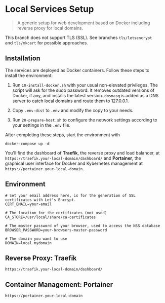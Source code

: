 # Local Services Setup

> A generic setup for web development based on Docker including reverse proxy
> for local domains.

This branch does not support TLS (SSL).
See branches `tls/letsencrypt` and `tls/mkcert` for possible approaches.

## Installation

The services are deployed as Docker containers. Follow these steps to install the
environment:

1. Run `10-install-docker.sh` with your usual non-elevated privileges.
The script will ask for the sudo password.
It removes outdated versions of Docker, if any, and installs the latest version.
`dnsmasq` is added as a DNS server to catch local domains and route them to 127.0.0.1. 


2. Copy `.env-dist` to `.env` and modify the copy to your needs.


3. Run `20-prepare-host.sh` to configure the network settings according to your settings
in the `.env` file.

After completing these steps, start the environment with

```shell
docker-compose up -d
```

You'll find the dashboard of **Traefik**, the reverse proxy and load balancer, at
`https://traefik.your-local-domain/dashboard/`
and **Portainer**, the graphical user interface for Docker and
Kybernetes management at
`https://portainer.your-local-domain`.

## Environment


```dotenv
# Set your email address here, is for the generation of SSL certificates with Let's Encrypt.
CERT_EMAIL=your-email

# The location for the certificates (not used)
CA_STORE=/usr/local/share/ca-certificates

# The master password of your browser, used to access the NSS database
BROWSER_PASSWORD=your-browsers-master-password

# The domain you want to use
DOMAIN=local.mydomain
```

## Reverse Proxy: Traefik

`https://traefik.your-local-domain/dashboard/`

## Container Management: Portainer

`https://portainer.your-local-domain`
